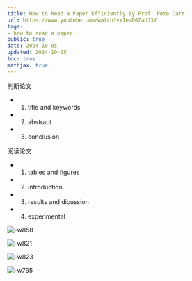 ```yaml
---
title: How to Read a Paper Efficiently By Prof. Pete Carr
url: https://www.youtube.com/watch?v=IeaD0ZaUJ3Y
tags:
- how to read a paper
public: true
date: 2024-10-05
updated: 2024-10-05
toc: true
mathjax: true
---
```


判断论文

  + 1. title and keywords

  + 2. abstract

  + 3. conclusion

阅读论文

  + 1. tables and figures

  + 2. introduction

  + 3. results and dicussion

  + 4. experimental

![-w858](https://media.xiang578.com/15325188414066.jpg)

![-w821](https://media.xiang578.com/15325189229759.jpg)

![-w823](https://media.xiang578.com/15325189866379.jpg)

![-w795](https://media.xiang578.com/15325191009136.jpg)
